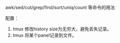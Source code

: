 awk/sed/cut/grep/find/sort/uniq/count 等命令的用法

配置：
1. tmux 修改history size为无穷大，避免丢失记录。
2. tmux 将某个panel记录到文件。

